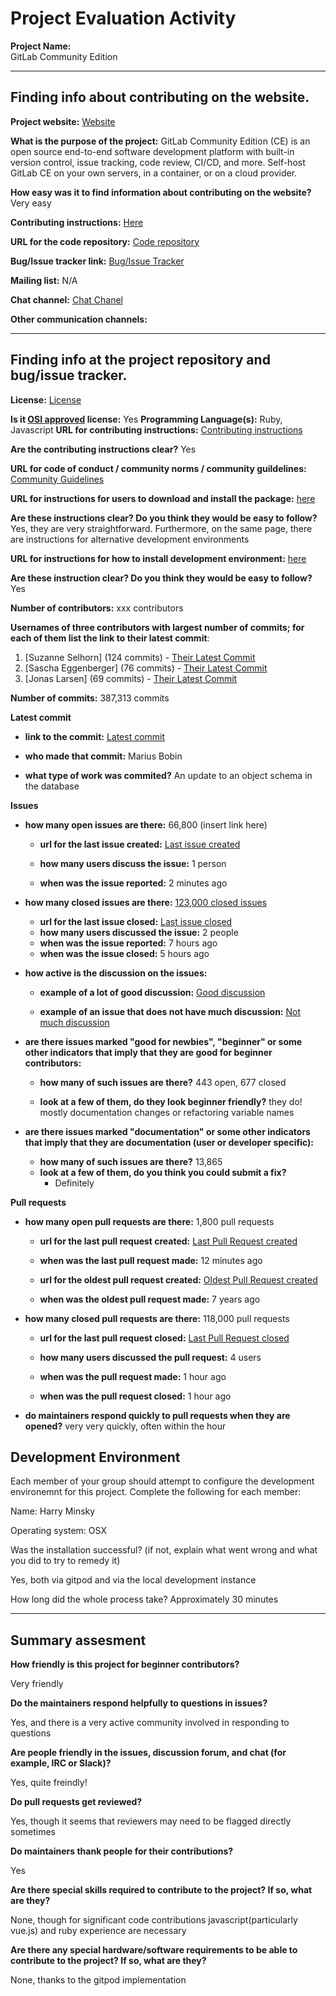 # Project Evaluation Activity



__Project Name:__  
GitLab Community Edition

---

## Finding info about contributing on the website.



__Project website:__ [Website](https://gitlab.com/rluna-gitlab/gitlab-ce)


__What is the purpose of the project:__ 
GitLab Community Edition (CE) is an open source end-to-end software development platform with built-in version control, issue tracking, code review, CI/CD, and more. Self-host GitLab CE on your own servers, in a container, or on a cloud provider.

__How easy was it to find information about contributing on the website?__ 
Very easy

__Contributing instructions:__ [Here](https://about.gitlab.com/community/contribute/)

__URL for the code repository:__ [Code repository](https://gitlab.com/gitlab-org/gitlab)

__Bug/Issue tracker link:__ [Bug/Issue Tracker](https://gitlab.com/groups/gitlab-org/-/issues)

__Mailing list:__ N/A

__Chat channel:__ [Chat Chanel](https://discord.com/invite/gitlab)

__Other communication channels:__ 


---

## Finding info at the project repository and bug/issue tracker.

__License:__ [License](https://gitlab.com/gitlab-org/gitlab/-/blob/master/LICENSE)

__Is it [OSI approved](https://opensource.org/licenses/alphabetical) license:__ 
Yes
__Programming Language(s):__ 
Ruby, Javascript
__URL for contributing instructions:__ [Contributing instructions](https://about.gitlab.com/community/contribute/)

__Are the contributing instructions clear?__ 
Yes

__URL for code of conduct / community norms / community guildelines:__ [Community Guidelines](https://gitlab.com/gitlab-org/gitlab/-/blob/master/DEI.md?ref_type=heads)

__URL for instructions for users to download and install the package:__  [here](https://docs.gitlab.com/ee/development/contributing/first_contribution/configure-dev-env-gdk.html)


__Are these instructions clear? Do you think they would be easy to follow?__ 
Yes, they are very straightforward. Furthermore, on the same page, there are instructions for alternative development environments

__URL for instructions for how to install development environment:__ [here](https://docs.gitlab.com/ee/development/contributing/first_contribution/configure-dev-env-gdk.html)

__Are these instruction clear? Do you think they would be easy to follow?__
Yes 

__Number of contributors:__ xxx contributors


__Usernames of three contributors with largest number of commits; for
each of them list the link to their latest commit__:

1. [Suzanne Selhorn] (124 commits) - [Their Latest Commit](https://gitlab.com/gitlab-org/gitlab/-/commit/7b1f749d7bb159bfe3be05139339701865857607)
2. [Sascha Eggenberger] (76 commits) - [Their Latest Commit](https://gitlab.com/gitlab-org/gitlab/-/commit/8fa2fbf74694b5932162f222cb3409baaf4b4b2c)
3. [Jonas Larsen] (69 commits) - [Their Latest Commit](https://gitlab.com/gitlab-org/gitlab/-/commit/d89e0764a69512f3c5fa5839d1c9752a1455990d)


__Number of commits:__ 387,313 commits

__Latest commit__ 

- __link to the commit:__ [Latest commit](https://gitlab.com/gitlab-org/gitlab/-/commit/57ebf93bd6d3206f28b7bb71586d369ba26ea0a8)

- __who made that commit:__ Marius Bobin

- __what type of work was commited?__ An update to an object schema in the database


__Issues__

- __how many open issues are there:__ 66,800 (insert link here)

    - __url for the last issue created:__ [Last issue created](https://gitlab.com/gitlab-org/gitlab/-/issues/451916)

    - __how many users discuss the issue:__ 1 person
    
    - __when was the issue reported:__ 2 minutes ago
    

- __how many closed issues are there:__ [123,000 closed issues](https://gitlab.com/gitlab-org/gitlab/-/issues/?sort=created_date&state=closed&first_page_size=20)
    - __url for the last issue closed:__ [Last issue closed](https://gitlab.com/gitlab-org/gitlab/-/issues/451866)
    - __how many users discussed the issue:__ 2 people
    - __when was the issue reported:__ 7 hours ago
    - __when was the issue closed:__ 5 hours ago

- __how active is the discussion on the issues:__ 

    - __example of a lot of good discussion:__ [Good discussion](https://gitlab.com/gitlab-org/gitlab/-/issues/451115)
    
    - __example of an issue that does not have much discussion:__ [Not much discussion](https://gitlab.com/gitlab-org/gitlab/-/issues/451154)



- __are there issues marked "good for newbies", "beginner" or some other indicators that imply that they are good for beginner contributors:__ 

    - __how many of such issues are there?__ 
      443 open, 677 closed
    
    - __look at a few of them, do they look beginner friendly?__ 
        they do! mostly documentation changes or refactoring variable names


- __are there issues marked "documentation" or some other indicators that imply that they are documentation (user or developer specific):__ 

    - __how many of such issues are there?__ 
        13,865
    - __look at a few of them, do you think you could submit a fix?__ 
      - Definitely



__Pull requests__

- __how many open pull requests are there:__ 1,800 pull requests

    - __url for the last pull request created:__ [Last Pull Request created](https://gitlab.com/gitlab-org/gitlab/-/merge_requests/147842)
    
    - __when was the last pull request made:__ 12 minutes ago

    - __url for the oldest pull request created:__ [Oldest Pull Request created](https://gitlab.com/gitlab-org/gitlab/-/merge_requests/1416)
    
    - __when was the oldest pull request made:__ 7 years ago

- __how many closed pull requests are there:__ 118,000 pull requests

    - __url for the last pull request closed:__ [Last Pull Request closed](https://gitlab.com/gitlab-org/gitlab/-/merge_requests/147837)
    
    - __how many users discussed the pull request:__ 4 users
    
    - __when was the pull request made:__  1 hour ago
    
    - __when was the pull request closed:__ 1 hour ago
    

- __do maintainers respond quickly to pull requests when they are opened?__ 
very very quickly, often within the hour

## Development Environment 

Each member of your group should attempt to configure the development environemnt 
for this project. Complete the following for each member:

Name: Harry Minsky

Operating system: OSX

Was the installation successful? (if not, explain what went wrong and 
what you did to try to remedy it)

Yes, both via gitpod and via the local development instance

How long did the whole process take? 
Approximately 30 minutes


---


## Summary assesment
__How friendly is this project for beginner contributors?__

Very friendly


__Do the maintainers respond helpfully to questions in issues?__

Yes, and there is a very active community involved in responding to questions

__Are people friendly in the issues, discussion forum, and chat (for example, IRC or Slack)?__

Yes, quite freindly!


__Do pull requests get reviewed?__

Yes, though it seems that reviewers may need to be flagged directly sometimes


__Do maintainers thank people for their contributions?__

Yes

__Are there special skills required to contribute to the project? If so, what are they?__

None, though for significant code contributions javascript(particularly vue.js) and ruby experience are necessary

__Are there any special hardware/software requirements to be able to contribute to the project? If so, what are they?__

None, thanks to the gitpod implementation
